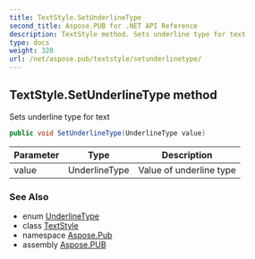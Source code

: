```yaml
---
title: TextStyle.SetUnderlineType
second_title: Aspose.PUB for .NET API Reference
description: TextStyle method. Sets underline type for text
type: docs
weight: 320
url: /net/aspose.pub/textstyle/setunderlinetype/
---
```

## TextStyle.SetUnderlineType method

Sets underline type for text

```csharp
public void SetUnderlineType(UnderlineType value)
```

| Parameter | Type | Description |
| --- | --- | --- |
| value | UnderlineType | Value of underline type |

### See Also

* enum [UnderlineType](../../underlinetype/)
* class [TextStyle](../)
* namespace [Aspose.Pub](../../textstyle/)
* assembly [Aspose.PUB](../../../)


